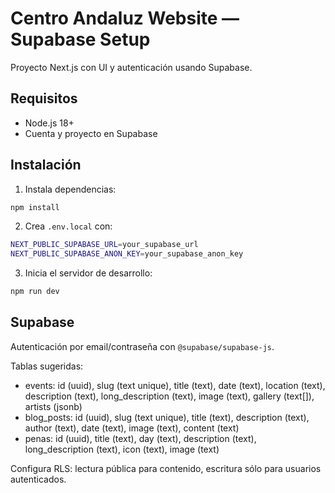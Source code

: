 # Centro Andaluz Website — Supabase Setup

Proyecto Next.js con UI y autenticación usando Supabase.

## Requisitos

- Node.js 18+
- Cuenta y proyecto en Supabase

## Instalación

1. Instala dependencias:

```bash
npm install
```

2. Crea `.env.local` con:

```bash
NEXT_PUBLIC_SUPABASE_URL=your_supabase_url
NEXT_PUBLIC_SUPABASE_ANON_KEY=your_supabase_anon_key
```

3. Inicia el servidor de desarrollo:

```bash
npm run dev
```

## Supabase

Autenticación por email/contraseña con `@supabase/supabase-js`.

Tablas sugeridas:

- events: id (uuid), slug (text unique), title (text), date (text), location (text), description (text), long_description (text), image (text), gallery (text[]), artists (jsonb)
- blog_posts: id (uuid), slug (text unique), title (text), description (text), author (text), date (text), image (text), content (text)
- penas: id (uuid), title (text), day (text), description (text), long_description (text), icon (text), image (text)

Configura RLS: lectura pública para contenido, escritura sólo para usuarios autenticados.
